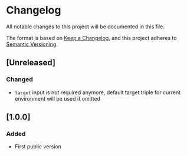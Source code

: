 # Changelog
All notable changes to this project will be documented in this file.

The format is based on [Keep a Changelog](https://keepachangelog.com/en/1.0.0/),
and this project adheres to [Semantic Versioning](https://semver.org/spec/v2.0.0.html).

## [Unreleased]

### Changed

- `target` input is not required anymore,
    default target triple for current environment will be used if omitted

## [1.0.0]

### Added

- First public version
